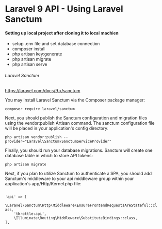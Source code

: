 <h1>Laravel 9 API - Using Laravel Sanctum</h1>

<h4>Setting up local project after cloning it to local machien</h4>

<p>
    <ul>
        <li>setup .env file and set database connection</li>
        <li>composer install</li>
        <li>php artisan key:generate</li>
        <li>php artisan migrate</li>
        <li>php artisan serve</li>
    </ul>
</p>


<h6>Laravel Sanctum</h6>
<a href="https://laravel.com/docs/9.x/sanctum" target="_blank">https://laravel.com/docs/9.x/sanctum</a>


<p>You may install Laravel Sanctum via the Composer package manager:</p>
<code>composer require laravel/sanctum</code>

<p>
    Next, you should publish the Sanctum configuration and migration files using the vendor:publish Artisan command. The sanctum configuration file will be placed in your application's config directory:
</p>
<code>php artisan vendor:publish --provider="Laravel\Sanctum\SanctumServiceProvider"</code>

<p>Finally, you should run your database migrations. Sanctum will create one database table in which to store API tokens:</p>

<code>php artisan migrate</code>

<p>
Next, if you plan to utilize Sanctum to authenticate a SPA, you should add Sanctum's middleware to your api middleware group within your application's app/Http/Kernel.php file:
</p>

<code>
'api' => [
    \Laravel\Sanctum\Http\Middleware\EnsureFrontendRequestsAreStateful::class,
    'throttle:api',
    \Illuminate\Routing\Middleware\SubstituteBindings::class,
],
</code>

